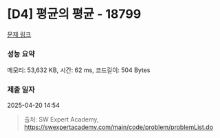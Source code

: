 # [D4] 평균의 평균 - 18799 

[문제 링크](https://swexpertacademy.com/main/code/problem/problemDetail.do?contestProbId=AYqmDqj6Uu8DFAQI) 

### 성능 요약

메모리: 53,632 KB, 시간: 62 ms, 코드길이: 504 Bytes

### 제출 일자

2025-04-20 14:54



> 출처: SW Expert Academy, https://swexpertacademy.com/main/code/problem/problemList.do